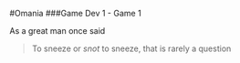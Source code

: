 #Omania 
###Game Dev 1 - Game 1

As a great man once said
 
>To sneeze or *snot* to sneeze, that is rarely a question